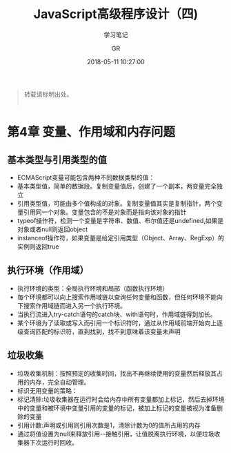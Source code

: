 ﻿---
layout:     post
title:      "JavaScript高级程序设计（四)"
subtitle:   "学习笔记"          
date:       2018-05-11 10:27:00
author:     "GR"
header-img: "img/post-bg-javascript1.jpg"
tags:
    - 笔记
    - js
    - JavaScript
---
> 转载请标明出处。<br><br>

# 第4章 变量、作用域和内存问题

## 基本类型与引用类型的值
<ul>
	<li>ECMAScript变量可能包含两种不同数据类型的值：
		<li>基本类型值，简单的数据段。复制变量值后，创建了一个副本，两变量完全独立</li>
		<li>引用类型值，可能由多个值构成的对象。复制变量值其实是复制指针，两个变量引用同一个对象。变量包含的不是对象而是指向该对象的指针</li>
	</li>
	<li>typeof操作符，检测一个变量是字符串、数值、布尔值还是undefined,如果是对象或者null则返回object</li>
	<li>instanceof操作符，如果变量是给定引用类型（Object、Array、RegExp）的实例则返回true</li>
</ul>

## 执行环境（作用域）
<ul>
	<li>执行环境的类型：全局执行环境和局部（函数执行环境）</li>
	<li>每个环境都可以向上搜索作用域链以查询任何变量和函数，但任何环境不能向下搜索作用域链而进入另一个执行环境。</li>
	<li>当执行流进入try-catch语句的catch块、with语句时，作用域链得到加长。</li>
	<li>某个环境为了读取或写入而引用一个标识符时，通过从作用域前端开始向上逐级查询匹配的标识符，直到找到，找不到意味着该变量未声明</li>
</ul>

## 垃圾收集
<ul>
	<li>垃圾收集机制：按照预定的收集时间，找出不再继续使用的变量然后释放其占用的内存，完全自动管理。</li>
	<li>标识无用变量的策略：</li>
		<li>标记清除:垃圾收集器在运行时会给内存中所有变量都加上标记，然后去掉环境中的变量和被环境中变量引用的变量的标记，被加上标记的变量被视为准备删除的变量</li>
		<li>引用计数:声明或引用则引用次数是1，清除计数为0的值所占用的内存</li>
	<li>通过将值设置为null来释放引用--接触引用，让值脱离执行环境，以便垃圾收集器下次运行时回收。</li>
	
</ul>






